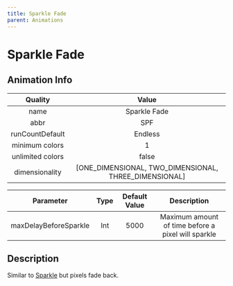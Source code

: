 ```yaml
---
title: Sparkle Fade
parent: Animations
---
```


<!-- THIS FILE IS AUTOMATICALLY GENERATED -->
<!-- MAKE CHANGES TO THE AnimationInfo INSTANCE ASSOCIATED WITH THIS ANIMATION -->

# Sparkle Fade

## Animation Info

|Quality|Value|
|:-:|:-:|
|name|Sparkle Fade|
|abbr|SPF|
|runCountDefault|Endless|
|minimum colors|1|
|unlimited colors|false|
|dimensionality|[ONE_DIMENSIONAL, TWO_DIMENSIONAL, THREE_DIMENSIONAL]|

|Parameter|Type|Default Value|Description|
|:-:|:-:|:-:|:-:|
|maxDelayBeforeSparkle|Int|5000|Maximum amount of time before a pixel will sparkle|

## Description
Similar to [Sparkle](Sparkle) but pixels fade back.


